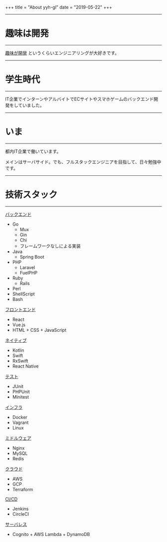 +++
title = "About yyh-gl"
date = "2019-05-22"
+++

---
# 趣味は開発
---

<u>趣味が開発</u> というくらいエンジニアリングが大好きです。

---
# 学生時代
---

IT企業でインターンやアルバイトでECサイトやスマホゲームのバックエンド開発をしていました。


---
# いま
---

都内IT企業で働いています。

メインはサーバサイド。でも、フルスタックエンジニアを目指して、日々勉強中です。

---
# 技術スタック
---

<u>バックエンド</u>

- Go
  - Mux
  - Gin
  - Chi
  - フレームワークなしによる実装
- Java
  - Spring Boot
- PHP
  - Laravel
  - FuelPHP
- Ruby
  - Rails
- Perl
- ShellScript
- Bash
  
<u>フロントエンド</u>

- React 
- Vue.js
- HTML + CSS + JavaScript

<u>ネイティブ</u>

- Kotlin
- Swift
- RxSwift
- React Native

<u>テスト</u>

- JUnit
- PHPUnit
- Minitest

<u>インフラ</u>

- Docker
- Vagrant
- Linux

<u>ミドルウェア</u>

- Nginx
- MySQL
- Redis

<u>クラウド</u>

- AWS
- GCP
- Terraform

<u>CI/CD</u>

- Jenkins
- CircleCI

<u>サーバレス</u>

- Cognito + AWS Lambda + DynamoDB

